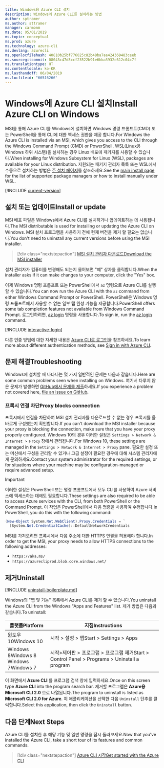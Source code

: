 ```yaml
---
title: Windows용 Azure CLI 설치
description: Windows에 Azure CLI를 설치하는 방법
author: sptramer
ms.author: sttramer
manager: carmonm
ms.date: 05/01/2019
ms.topic: conceptual
ms.prod: azure
ms.technology: azure-cli
ms.devlang: azurecli
ms.openlocfilehash: 40810b25bf776025c82b48ba7aa424369483ceeb
ms.sourcegitcommit: 08043c47d3ccf23522b91e6bba3932e312c04c7f
ms.translationtype: HT
ms.contentlocale: ko-KR
ms.lasthandoff: 06/04/2019
ms.locfileid: "66516266"
---
```

# <a name="install-azure-cli-on-windows"></a><span data-ttu-id="066d2-103">Windows에 Azure CLI 설치</span><span class="sxs-lookup"><span data-stu-id="066d2-103">Install Azure CLI on Windows</span></span>

<span data-ttu-id="066d2-104">MSI를 통해 Azure CLI를 Windows에 설치하면 Windows 명령 프롬프트(CMD) 또는 PowerShell을 통해 CLI에 대한 액세스 권한을 제공 합니다.</span><span class="sxs-lookup"><span data-stu-id="066d2-104">For Windows the Azure CLI is installed via an MSI, which gives you access to the CLI through the Windows Command Prompt (CMD) or PowerShell.</span></span>
<span data-ttu-id="066d2-105">WSL(Linux용 Windows 하위 시스템)을 설치하는 경우 Linux 배포에 패키지를 사용할 수 있습니다.</span><span class="sxs-lookup"><span data-stu-id="066d2-105">When installing for Windows Subsystem for Linux (WSL), packages are available for your Linux distribution.</span></span> <span data-ttu-id="066d2-106">지원되는 패키지 관리자 목록 또는 WSL에서 수동으로 설치하는 방법은 [주 설치 페이지](install-azure-cli.md)를 참조하세요.</span><span class="sxs-lookup"><span data-stu-id="066d2-106">See the [main install page](install-azure-cli.md) for the list of supported package managers or how to install manually under WSL.</span></span>

[!INCLUDE [current-version](includes/current-version.md)]

## <a name="install-or-update"></a><span data-ttu-id="066d2-107">설치 또는 업데이트</span><span class="sxs-lookup"><span data-stu-id="066d2-107">Install or update</span></span>

<span data-ttu-id="066d2-108">MSI 배포 파일은 Windows에서 Azure CLI를 설치하거나 업데이트하는 데 사용됩니다.</span><span class="sxs-lookup"><span data-stu-id="066d2-108">The MSI distributable is used for installing or updating the Azure CLI on Windows.</span></span> <span data-ttu-id="066d2-109">MSI 설치 프로그램을 사용하기 전에 현재 버전을 제거 할 필요는 없습니다.</span><span class="sxs-lookup"><span data-stu-id="066d2-109">You don't need to uninstall any current versions before using the MSI installer.</span></span>

> [!div class="nextstepaction"]
> [<span data-ttu-id="066d2-110">MSI 설치 관리자 다운로드</span><span class="sxs-lookup"><span data-stu-id="066d2-110">Download the MSI installer</span></span>](https://aka.ms/installazurecliwindows)

<span data-ttu-id="066d2-111">설치 관리자가 컴퓨터를 변경해도 되는지 물어보면 "예" 상자를 클릭합니다.</span><span class="sxs-lookup"><span data-stu-id="066d2-111">When the installer asks if it can make changes to your computer, click the "Yes" box.</span></span>

<span data-ttu-id="066d2-112">이제 Windows 명령 프롬프트 또는 PowerShell에서 `az` 명령으로 Azure CLI를 실행할 수 있습니다.</span><span class="sxs-lookup"><span data-stu-id="066d2-112">You can now run the Azure CLI with the `az` command from either Windows Command Prompt or PowerShell.</span></span> <span data-ttu-id="066d2-113">PowerShell은 Windows 명령 프롬프트에서 사용할 수 없는 일부 탭 완성 기능을 제공합니다.</span><span class="sxs-lookup"><span data-stu-id="066d2-113">PowerShell offers some tab completion features not available from Windows Command Prompt.</span></span> <span data-ttu-id="066d2-114">로그인하려면, [az login](/cli/azure/reference-index#az-login) 명령을 사용합니다.</span><span class="sxs-lookup"><span data-stu-id="066d2-114">To sign in, run the [az login](/cli/azure/reference-index#az-login) command.</span></span>

[!INCLUDE [interactive-login](includes/interactive-login.md)]

<span data-ttu-id="066d2-115">다른 인증 방법에 대한 자세한 내용은 [Azure CLI로 로그인](authenticate-azure-cli.md)을 참조하세요.</span><span class="sxs-lookup"><span data-stu-id="066d2-115">To learn more about different authentication methods, see [Sign in with Azure CLI](authenticate-azure-cli.md).</span></span>

## <a name="troubleshooting"></a><span data-ttu-id="066d2-116">문제 해결</span><span class="sxs-lookup"><span data-stu-id="066d2-116">Troubleshooting</span></span>

<span data-ttu-id="066d2-117">Windows에 설치할 때 나타나는 몇 가지 일반적인 문제는 다음과 같습니다.</span><span class="sxs-lookup"><span data-stu-id="066d2-117">Here are some common problems seen when installing on Windows.</span></span> <span data-ttu-id="066d2-118">여기서 다루지 않은 문제가 발생하면 [GitHub에서 문제를 제출](https://github.com/Azure/azure-cli/issues)하세요.</span><span class="sxs-lookup"><span data-stu-id="066d2-118">If you experience a problem not covered here, [file an issue on GitHub](https://github.com/Azure/azure-cli/issues).</span></span>

### <a name="proxy-blocks-connection"></a><span data-ttu-id="066d2-119">프록시 연결 차단</span><span class="sxs-lookup"><span data-stu-id="066d2-119">Proxy blocks connection</span></span>

<span data-ttu-id="066d2-120">프록시에서 연결을 차단하여 MSI 설치 관리자를 다운로드할 수 없는 경우 프록시를 올바르게 구성했는지 확인합니다.</span><span class="sxs-lookup"><span data-stu-id="066d2-120">If you can't download the MSI installer because your proxy is blocking the connection, make sure that you have your proxy properly configured.</span></span> <span data-ttu-id="066d2-121">Windows 10의 경우 이러한 설정은 `Settings > Network & Internet > Proxy` 창에서 관리됩니다.</span><span class="sxs-lookup"><span data-stu-id="066d2-121">For Windows 10, these settings are managed in the `Settings > Network & Internet > Proxy` pane.</span></span> <span data-ttu-id="066d2-122">필요한 설정 또는 머신에서 구성을 관리할 수 있거나 고급 설정이 필요한 경우에 대해 시스템 관리자에게 문의하세요.</span><span class="sxs-lookup"><span data-stu-id="066d2-122">Contact your system administrator for the required settings, or for situations where your machine may be configuration-managed or require advanced setup.</span></span>

> [!IMPORTANT]
> <span data-ttu-id="066d2-123">이러한 설정은 PowerShell 또는 명령 프롬프트에서 모두 CLI를 사용하여 Azure 서비스에 액세스하는 데에도 필요합니다.</span><span class="sxs-lookup"><span data-stu-id="066d2-123">These settings are also required to be able to access Azure services with the CLI, from both PowerShell or the Command Prompt.</span></span> <span data-ttu-id="066d2-124">이 작업은 PowerShell에서 다음 명령을 사용하여 수행합니다.</span><span class="sxs-lookup"><span data-stu-id="066d2-124">In PowerShell, you do this with the following command:</span></span>
>
> ```powershell
> (New-Object System.Net.WebClient).Proxy.Credentials = `
>   [System.Net.CredentialCache]::DefaultNetworkCredentials
> ```

<span data-ttu-id="066d2-125">MSI를 가져오려면 프록시에서 다음 주소에 대한 HTTPS 연결을 허용해야 합니다.</span><span class="sxs-lookup"><span data-stu-id="066d2-125">In order to get the MSI, your proxy needs to allow HTTPS connections to the following addresses:</span></span>

* `https://aka.ms/`
* `https://azurecliprod.blob.core.windows.net/`

## <a name="uninstall"></a><span data-ttu-id="066d2-126">제거</span><span class="sxs-lookup"><span data-stu-id="066d2-126">Uninstall</span></span>

[!INCLUDE [uninstall-boilerplate.md](includes/uninstall-boilerplate.md)]

<span data-ttu-id="066d2-127">Windows의 "앱 및 기능" 목록에서 Azure CLI를 제거 할 수 있습니다.</span><span class="sxs-lookup"><span data-stu-id="066d2-127">You uninstall the Azure CLI from the Windows "Apps and Features" list.</span></span> <span data-ttu-id="066d2-128">제거 방법은 다음과 같습니다.</span><span class="sxs-lookup"><span data-stu-id="066d2-128">To uninstall:</span></span>

| <span data-ttu-id="066d2-129">플랫폼</span><span class="sxs-lookup"><span data-stu-id="066d2-129">Platform</span></span> | <span data-ttu-id="066d2-130">지침</span><span class="sxs-lookup"><span data-stu-id="066d2-130">Instructions</span></span> |
|---|---|
| <span data-ttu-id="066d2-131">윈도우 10</span><span class="sxs-lookup"><span data-stu-id="066d2-131">Windows 10</span></span> | <span data-ttu-id="066d2-132">시작 > 설정 > 앱</span><span class="sxs-lookup"><span data-stu-id="066d2-132">Start > Settings > Apps</span></span> |
| <span data-ttu-id="066d2-133">Windows 8</span><span class="sxs-lookup"><span data-stu-id="066d2-133">Windows 8</span></span><br/><span data-ttu-id="066d2-134">Windows 7</span><span class="sxs-lookup"><span data-stu-id="066d2-134">Windows 7</span></span> | <span data-ttu-id="066d2-135">시작>제어판 > 프로그램 > 프로그램 제거</span><span class="sxs-lookup"><span data-stu-id="066d2-135">Start > Control Panel > Programs > Uninstall a program</span></span> |

<span data-ttu-id="066d2-136">이 화면에서 __Azure CLI__ 를 프로그램 검색 창에 입력하세요.</span><span class="sxs-lookup"><span data-stu-id="066d2-136">Once on this screen type __Azure CLI__ into the program search bar.</span></span> <span data-ttu-id="066d2-137">제거할 프로그램은 __Azure용 Microsoft CLI 2.0__ 으로 나열됩니다.</span><span class="sxs-lookup"><span data-stu-id="066d2-137">The program to uninstall is listed as __Microsoft CLI 2.0 for Azure__.</span></span> <span data-ttu-id="066d2-138">이 애플리케이션을 선택한 다음 `Uninstall` 단추를 클릭합니다.</span><span class="sxs-lookup"><span data-stu-id="066d2-138">Select this application, then click the `Uninstall` button.</span></span>

## <a name="next-steps"></a><span data-ttu-id="066d2-139">다음 단계</span><span class="sxs-lookup"><span data-stu-id="066d2-139">Next Steps</span></span>

<span data-ttu-id="066d2-140">Azure CLI를 설치한 후 해당 기능 및 일반 명령을 잠시 둘러보세요.</span><span class="sxs-lookup"><span data-stu-id="066d2-140">Now that you've installed the Azure CLI, take a short tour of its features and common commands.</span></span>

> [!div class="nextstepaction"]
> [<span data-ttu-id="066d2-141">Azure CLI 시작</span><span class="sxs-lookup"><span data-stu-id="066d2-141">Get started with the Azure CLI</span></span>](get-started-with-azure-cli.md)
